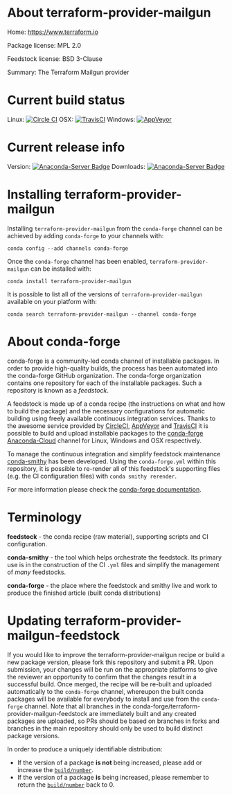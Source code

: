 About terraform-provider-mailgun
================================

Home: https://www.terraform.io

Package license: MPL 2.0

Feedstock license: BSD 3-Clause

Summary: The Terraform Mailgun provider



Current build status
====================

Linux: [![Circle CI](https://circleci.com/gh/conda-forge/terraform-provider-mailgun-feedstock.svg?style=shield)](https://circleci.com/gh/conda-forge/terraform-provider-mailgun-feedstock)
OSX: [![TravisCI](https://travis-ci.org/conda-forge/terraform-provider-mailgun-feedstock.svg?branch=master)](https://travis-ci.org/conda-forge/terraform-provider-mailgun-feedstock)
Windows: [![AppVeyor](https://ci.appveyor.com/api/projects/status/github/conda-forge/terraform-provider-mailgun-feedstock?svg=True)](https://ci.appveyor.com/project/conda-forge/terraform-provider-mailgun-feedstock/branch/master)

Current release info
====================
Version: [![Anaconda-Server Badge](https://anaconda.org/conda-forge/terraform-provider-mailgun/badges/version.svg)](https://anaconda.org/conda-forge/terraform-provider-mailgun)
Downloads: [![Anaconda-Server Badge](https://anaconda.org/conda-forge/terraform-provider-mailgun/badges/downloads.svg)](https://anaconda.org/conda-forge/terraform-provider-mailgun)

Installing terraform-provider-mailgun
=====================================

Installing `terraform-provider-mailgun` from the `conda-forge` channel can be achieved by adding `conda-forge` to your channels with:

```
conda config --add channels conda-forge
```

Once the `conda-forge` channel has been enabled, `terraform-provider-mailgun` can be installed with:

```
conda install terraform-provider-mailgun
```

It is possible to list all of the versions of `terraform-provider-mailgun` available on your platform with:

```
conda search terraform-provider-mailgun --channel conda-forge
```


About conda-forge
=================

conda-forge is a community-led conda channel of installable packages.
In order to provide high-quality builds, the process has been automated into the
conda-forge GitHub organization. The conda-forge organization contains one repository
for each of the installable packages. Such a repository is known as a *feedstock*.

A feedstock is made up of a conda recipe (the instructions on what and how to build
the package) and the necessary configurations for automatic building using freely
available continuous integration services. Thanks to the awesome service provided by
[CircleCI](https://circleci.com/), [AppVeyor](http://www.appveyor.com/)
and [TravisCI](https://travis-ci.org/) it is possible to build and upload installable
packages to the [conda-forge](https://anaconda.org/conda-forge)
[Anaconda-Cloud](http://docs.anaconda.org/) channel for Linux, Windows and OSX respectively.

To manage the continuous integration and simplify feedstock maintenance
[conda-smithy](http://github.com/conda-forge/conda-smithy) has been developed.
Using the ``conda-forge.yml`` within this repository, it is possible to re-render all of
this feedstock's supporting files (e.g. the CI configuration files) with ``conda smithy rerender``.

For more information please check the [conda-forge documentation](https://conda-forge.org/docs/).

Terminology
===========

**feedstock** - the conda recipe (raw material), supporting scripts and CI configuration.

**conda-smithy** - the tool which helps orchestrate the feedstock.
                   Its primary use is in the construction of the CI ``.yml`` files
                   and simplify the management of *many* feedstocks.

**conda-forge** - the place where the feedstock and smithy live and work to
                  produce the finished article (built conda distributions)


Updating terraform-provider-mailgun-feedstock
=============================================

If you would like to improve the terraform-provider-mailgun recipe or build a new
package version, please fork this repository and submit a PR. Upon submission,
your changes will be run on the appropriate platforms to give the reviewer an
opportunity to confirm that the changes result in a successful build. Once
merged, the recipe will be re-built and uploaded automatically to the
`conda-forge` channel, whereupon the built conda packages will be available for
everybody to install and use from the `conda-forge` channel.
Note that all branches in the conda-forge/terraform-provider-mailgun-feedstock are
immediately built and any created packages are uploaded, so PRs should be based
on branches in forks and branches in the main repository should only be used to
build distinct package versions.

In order to produce a uniquely identifiable distribution:
 * If the version of a package **is not** being increased, please add or increase
   the [``build/number``](http://conda.pydata.org/docs/building/meta-yaml.html#build-number-and-string).
 * If the version of a package **is** being increased, please remember to return
   the [``build/number``](http://conda.pydata.org/docs/building/meta-yaml.html#build-number-and-string)
   back to 0.